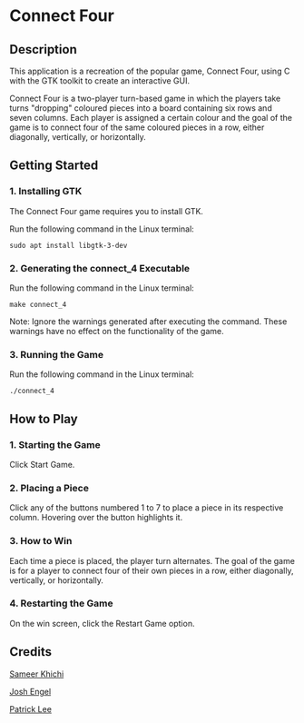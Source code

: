 # Connect Four

## Description

This application is a recreation of the popular game, Connect Four, using C with the GTK toolkit to create an interactive GUI.

Connect Four is a two-player turn-based game in which the players take turns "dropping" coloured pieces into a board containing six rows and seven columns. Each player is assigned a certain colour and the goal of the game is to connect four of the same coloured pieces in a row, either diagonally, vertically, or horizontally.

## Getting Started
### 1. Installing GTK
The Connect Four game requires you to install GTK.

Run the following command in the Linux terminal:
```console
sudo apt install libgtk-3-dev
```

### 2. Generating the connect_4 Executable
Run the following command in the Linux terminal:
```console
make connect_4
```
Note: Ignore the warnings generated after executing the command. These warnings have no effect on the functionality of the game.

### 3. Running the Game
Run the following command in the Linux terminal:
```console
./connect_4
```

## How to Play
### 1. Starting the Game
Click Start Game.
### 2. Placing a Piece
Click any of the buttons numbered 1 to 7 to place a piece in its respective column.
Hovering over the button highlights it.
### 3. How to Win
Each time a piece is placed, the player turn alternates. The goal of the game is for a player to connect four of their own pieces in a row, either diagonally, vertically, or horizontally.
### 4. Restarting the Game
On the win screen, click the Restart Game option.

## Credits
[Sameer Khichi](https://github.com/sameerkhichi)

[Josh Engel](https://github.com/Josh-Engel)

[Patrick Lee](https://github.com/leep48)